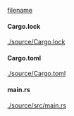 
[filename](./source/README.md ':include')

<!-- slide:break -->

<!-- tabs:start -->

#### **<span class="file-source file-added">Cargo.lock</span>**

[./source/Cargo.lock](./source/Cargo.lock ':include :type=code text')

#### **<span class="file-source file-added">Cargo.toml</span>**

[./source/Cargo.toml](./source/Cargo.toml ':include :type=code toml')

#### **<span class="file-source file-added">main.rs</span>**

[./source/src/main.rs](./source/src/main.rs ':include :type=code rust')



<!-- tabs:end -->
